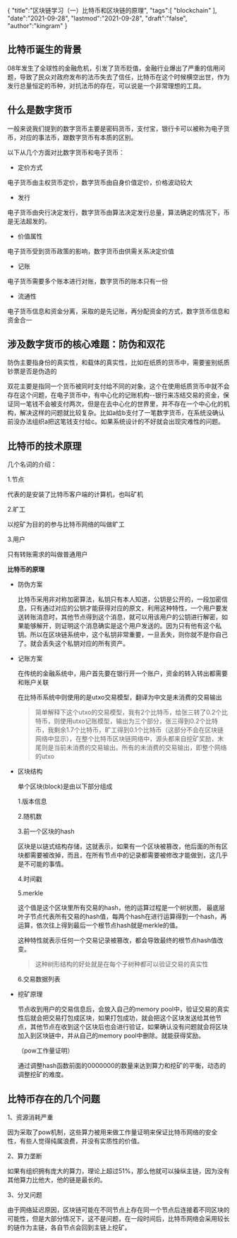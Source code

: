 {
  "title":"区块链学习（一）比特币和区块链的原理",
  "tags":[
    "blockchain"
  ],
  "date":"2021-09-28",
  "lastmod":"2021-09-28",
  "draft":"false",
  "author":"kingram"
}



## 比特币诞生的背景

08年发生了全球性的金融危机，引发了货币贬值，金融行业爆出了严重的信用问题，导致了民众对政府发布的法币失去了信任，比特币在这个时候横空出世，作为发行总量恒定的币种，对抗法币的存在，可以说是一个非常理想的工具。

## 什么是数字货币

一般来说我们提到的数字货币主要是密码货币，支付宝，银行卡可以被称为电子货币，对应的事法币，跟数字货币有本质的区别。

以下从几个方面对比数字货币和电子货币：

- 定价方式

电子货币由主权货币定价，数字货币由自身价值定价，价格波动较大

- 发行

电子货币由央行决定发行，数字货币由算法决定发行总量，算法确定的情况下，币是无法超发的。

- 价值属性

电子货币受到货币政策的影响，数字货币由供需关系决定价值

- 记账

电子货币需要多个账本进行对账，数字货币的账本只有一份

- 流通性

电子货币信息和资金分离，采取的是先记账，再分配资金的方式，数字货币信息和资金合一

## 涉及数字货币的核心难题：防伪和双花

防伪主要指身份的真实性，和载体的真实性，比如在纸质的货币中，需要鉴别纸质钞票是否是伪造的

双花主要是指同一个货币被同时支付给不同的对象，这个在使用纸质货币中就不会存在这个问题，在电子货币中，有中心化的记账机构--银行来冻结交易的资金，保证同一笔钱不会被支付两次，但是在去中心化的世界里，并不存在一个中心化的机构，解决这样的问题就比较复杂。比如a给b支付了一笔数字货币，在系统没确认前没办法组织a把这笔钱支付给c。如果系统设计的不好就会出现灾难性的问题。

## 比特币的技术原理

几个名词的介绍：

1.节点

代表的是安装了比特币客户端的计算机，也叫矿机

2.旷工

以挖矿为目的的参与比特币网络的叫做旷工

3.用户

只有转账需求的叫做普通用户

**比特币的原理**

- 防伪方案

  比特币采用非对称加密算法，私钥只有本人知道，公钥是公开的，一段加密信息，只有通过对应的公钥才能获得对应的原文，利用这种特性，一个用户要发送转账消息时，其他节点得到这个消息，就可以用该用户的公钥进行解密，如果能够解开，则证明这个消息确实是这个用户发送的。因为只有他有这个私钥。所以在区块链系统中，这个私钥非常重要，一旦丢失，则你就不是你自己了。就会丢失这个私钥对应的所有资产。

- 记账方案

  在传统的金融系统中，用户首先要在银行开一个账户，资金的转入转出都需要和账户关联

  在比特币系统中则使用的是utxo交易模型，翻译为中文是未消费的交易输出

  > 简单解释下这个utxo的交易模型，我有2个比特币，给张三转了0.2个比特币，则使用utxo记账模型，输出为三个部分，张三得到0.2个比特币，我剩余1.7个比特币，旷工得到0.1个比特币（这部分不会在区块链网络中显示），在整个比特币区块链网络中，源头都来自挖矿奖励，末尾则是当前未消费的交易输出。所有的未消费的交易输出，即整个网络的utxo

- 区块结构

  单个区块(block)是由以下部分组成

  1.版本信息

  2.随机数

  3.前一个区块的hash

  区块是以链式结构存储，这就表示，如果有一个区块被篡改，他后面的所有区块都需要被改掉，而且，在所有节点中的记录都需要被修改才能做到，这几乎是不可能的事情。

  4.时间戳

  5.merkle

  这个值是这个区块里所有交易的hash，他的运算过程是一个树状图， 最底层叶子节点代表所有交易的hash值，每两个hash在进行运算得到一个hash，再运算，依次往上得到最后一个根节点hash就是merkle的值。

  这种特性就表示任何一个交易记录被篡改，都会导致最终的根节点hash值改变。

  > 这种树形结构的好处就是在每个子树种都可以验证交易的真实性

  6.交易数据列表

- 挖矿原理

  节点收到用户的交易信息后，会放入自己的memory pool中，验证交易的真实性后就会把交易打包成区块，如果打包成功，就会把这个区块发送给其他节点，其他节点在收到这个区块后也会进行验证，如果确认没有问题就会将区块加入到区块链中，并从自己的memory pool中删除。就能获得奖励。
  
  （pow工作量证明）
  
  通过调整hash函数前面的0000000的数量来达到算力和挖矿的平衡，动态的调整挖矿的难度。

## 比特币存在的几个问题

1、资源消耗严重

因为采取了pow机制，这些算力被用来做工作量证明来保证比特币网络的安全性，有些人觉得纯属浪费，并没有实质性的价值。

2、算力垄断

如果有组织拥有庞大的算力，理论上超过51%，那么他就可以操纵主链，因为没有其他算力比他大，他的链是最长的。

3、分叉问题

由于网络延迟原因，区块链可能在不同节点上存在同一个节点后连接着不同区块的可能性，但是大部分情况下，这不是问题，在一段时间后，比特币网络会采用较长的链作为主链，各自节点会回到主链上挖矿。